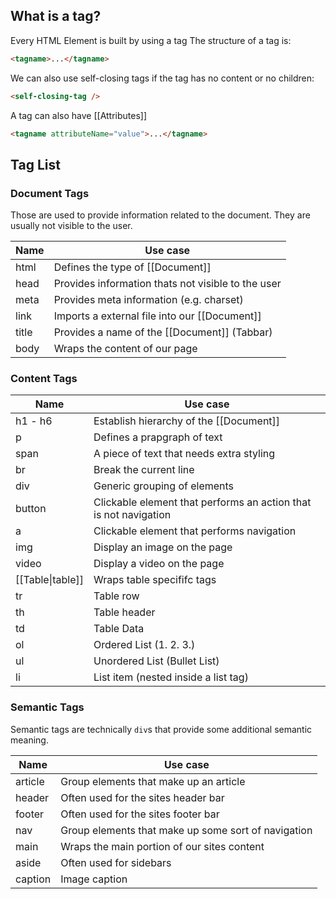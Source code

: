 ## What is a tag?

Every HTML Element is built by using a tag
The structure of a tag is:
```html
<tagname>...</tagname>
```
We can also use self-closing tags if the tag has no content or no children:
```html
<self-closing-tag />
```

A tag can also have [[Attributes]]
```html
<tagname attributeName="value">...</tagname>
```

## Tag List

### Document Tags

Those are used to provide information related to the document. They are usually not visible to the user.

| Name | Use case |
| ---- | -------- |
| html | Defines the type of [[Document]] |
| head | Provides information thats not visible to the user |
| meta | Provides meta information (e.g. charset) |
| link | Imports a external file into our [[Document]] |
| title | Provides a name of the [[Document]] (Tabbar) |
| body | Wraps the content of our page |

### Content Tags

| Name | Use case |
| ---- | -------- |
| h1 - h6 | Establish hierarchy of the [[Document]] |
| p | Defines a prapgraph of text |
| span | A piece of text that needs extra styling |
| br | Break the current line |
| div | Generic grouping of elements |
| button | Clickable element that performs an action that is not navigation |
| a | Clickable element that performs navigation |
| img | Display an image on the page |
| video | Display a video on the page |
| [[Table\|table]] | Wraps table specififc tags |
| tr | Table row |
| th | Table header |
| td | Table Data |
| ol | Ordered List (1. 2. 3.) |
| ul | Unordered List (Bullet List) |
| li | List item (nested inside a list tag) |

### Semantic Tags

Semantic tags are technically `div`s that provide some additional semantic meaning.

| Name | Use case |
| --- | --- |
| article | Group elements that make up an article |
| header | Often used for the sites header bar |
| footer | Often used for the sites footer bar |
| nav | Group elements that make up some sort of navigation |
| main | Wraps the main portion of our sites content |
| aside | Often used for sidebars |
| caption | Image caption |

